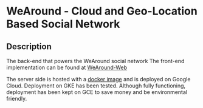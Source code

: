 # WeAround - Cloud and Geo-Location Based Social Network

## Description
The back-end that powers the WeAround social network
The front-end implementation can be found at [WeAround-Web](https://github.com/publicclassoverflow/WeAround-Web)

The server side is hosted with a [docker image](https://hub.docker.com/r/coollime/app_wearound) and is deployed on Google Cloud. Deployment on GKE has been tested. Although fully functioning, deployment has been kept on GCE to save money and be environmental friendly.